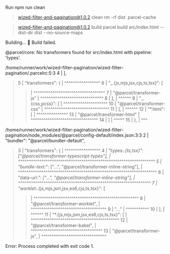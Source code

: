 Run npm run clean

> wized-filter-and-pagination@1.0.2 clean
> rm -rf dist .parcel-cache

> wized-filter-and-pagination@1.0.2 build
> parcel build src/index.html --dist-dir dist --no-source-maps

Building...
🚨 Build failed.

@parcel/core: No transformers found for src/index.html with pipeline: 'types'.

/home/runner/work/wized-filter-pagination/wized-filter-pagination/.parcelrc:5:3
4 | ],

> 5 | "transformers": {
> | ^^^^^^^^^^^^^^^^^
> 6 | "_.{js,mjs,jsx,cjs,ts,tsx}": [
> > | ^^^^^^^^^^^^^^^^^^^^^^^^^^^^^^^^^^
> > 7 | "@parcel/transformer-js"
> > | ^^^^^^^^^^^^^^^^^^^^^^^^^^^^^^
> > 8 | ],
> | ^^^^^^
> 9 | "_.{css,pcss}": [
> > | ^^^^^^^^^^^^^^^^^^^^^
> > 10 | "@parcel/transformer-css"
> > | ^^^^^^^^^^^^^^^^^^^^^^^^^^^^^^^
> > 11 | ],
> | ^^^^^^
> 12 | "\*.html": [
> > | ^^^^^^^^^^^^^^^
> > 13 | "@parcel/transformer-html"
> > | ^^^^^^^^^^^^^^^^^^^^^^^^^^^^^^^^
> > 14 | ]
> | ^^^^^
> 15 | },
> | ^^^

/home/runner/work/wized-filter-pagination/wized-filter-pagination/node_modules/@parcel/config-default/index.json:3:3
2 | "bundler": "@parcel/bundler-default",

> 3 | "transformers": {
> | ^^^^^^^^^^^^^^^^^
> 4 | "types:_.{ts,tsx}": ["@parcel/transformer-typescript-types"],
> | ^^^^^^^^^^^^^^^^^^^^^^^^^^^^^^^^^^^^^^^^^^^^^^^^^^^^^^^^^^^^^^^^^
> 5 | "bundle-text:_": ["...", "@parcel/transformer-inline-string"],
> | ^^^^^^^^^^^^^^^^^^^^^^^^^^^^^^^^^^^^^^^^^^^^^^^^^^^^^^^^^^^^^^^^^^
> 6 | "data-url:_": ["...", "@parcel/transformer-inline-string"],
> | ^^^^^^^^^^^^^^^^^^^^^^^^^^^^^^^^^^^^^^^^^^^^^^^^^^^^^^^^^^^^^^^
> 7 | "worklet:_.{js,mjs,jsm,jsx,es6,cjs,ts,tsx}": [
> > | ^^^^^^^^^^^^^^^^^^^^^^^^^^^^^^^^^^^^^^^^^^^^^^^^^^
> > 8 | "@parcel/transformer-worklet",
> > | ^^^^^^^^^^^^^^^^^^^^^^^^^^^^^^^^^^^^
> > 9 | "..."
> > | ^^^^^^^^^^^
> > 10 | ],
> | ^^^^^^
> 11 | "\*.{js,mjs,jsm,jsx,es6,cjs,ts,tsx}": [
> | ^^^^^^^^^^^^^^^^^^^^^^^^^^^^^^^^^^^^^^^^^^
> 12 | "@parcel/transformer-babel",
> | ^^^^^^^^^^^^^^^^^^^^^^^^^^^^^^^^^^
> 13 | "@parcel/transformer-js",
> | ^^^^^^^^^^^^^^^^^^^^^^^^^^^^^^^

Error: Process completed with exit code 1.
